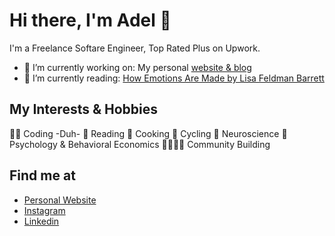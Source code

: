 # Hi there, I'm Adel 👋
I'm a Freelance Softare Engineer, Top Rated Plus on Upwork.

- 🔭 I’m currently working on:  My personal [website & blog](adelkafouri.com)
- 🌱 I’m currently reading: [How Emotions Are Made by Lisa Feldman Barrett](https://www.goodreads.com/book/show/23719305-how-emotions-are-made?ac=1&from_search=true&qid=fCJ64x112b&rank=1)

## My Interests & Hobbies
👨‍💻 Coding -Duh-
📖 Reading
🍳 Cooking
🚴 Cycling
🧠 Neuroscience 
🤔 Psychology & Behavioral Economics
👩‍👩‍👧‍👦 Community Building

## Find me at

- [Personal Website](https://www.adelkafouri.com/) <br/>
- [Instagram](https://www.instagram.com/adelkafouri) <br/>
- [Linkedin](https://www.linkedin.com/in/adel-kafouri-232746193/) <br/>


